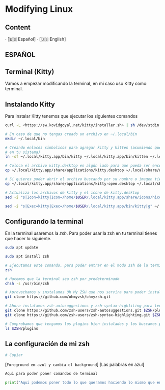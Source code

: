 # Modifying Linux

## Content

· [🇪🇸 Español]
· [🇺🇸 English]

## ESPAÑOL

## Terminal (Kitty)

Vamos a empezar modificando la terminal, en mi caso uso Kitty como terminal.

## Instalando Kitty

Para instalar Kitty tenemos que ejecutar los siguientes comandos

``` bash
curl -L <https://sw.kovidgoyal.net/kitty/installer.sh> | sh /dev/stdin

# En caso de que no tengas creado un archivo en ~/.local/bin
mkdir ~/.local/bin

# Creando enlaces simbolicos para agregar kitty y kitten (asumiendo que ~/.local/bin está
# en tu sistema)
ln -sf ~/.local/kitty.app/bin/kitty ~/.local/kitty.app/bin/kitten ~/.local/bin/

# Coloca el archivo kitty.desktop en algún lado para que pueda ser encontrado por el SO
cp ~/.local/kitty.app/share/applications/kitty.desktop ~/.local/share/applications/

# Si quieres poder abrir el archivo buscando por su nombre o imagen tienes que añadir kitty-open.desktop
cp ~/.local/kitty.app/share/applications/kitty-open.desktop ~/.local/share/applications/

# Actualiza los archivos de kitty y el icono de kitty.desktop
sed -i "s|Icon=kitty|Icon=/home/$USER/.local/kitty.app/share/icons/hicolor/256x256/apps/kitty.png|g" ~/.local/share/applications/kitty*.desktop

sed -i "s|Exec=kitty|Exec=/home/$USER/.local/kitty.app/bin/kitty|g" ~/.local/share/applications/kitty*.desktop
```

## Configurando la terminal

En la terminal usaremos la *zsh*. Para poder usar la zsh en tu terminal tienes que hacer lo siguiente.

``` bash
sudo apt update

sudo apt install zsh

# Ejecutamos este comando, para poder entrar en el modo zsh de la terminal y apartir de ahora poder configurar todo 
zsh

# Hacemos que la terminal sea zsh por predeterminado
chsh -s /usr/bin/zsh

# Aprovechamos y instalamos Oh My ZSH que nos servira para poder instalar zsh-autosuggestions y zsh-syntax-highliting
git clone https://github.com/ohmyzsh/ohmyzsh.git

# Ahora instalamos zsh-autosuggestions y zsh-syntax-highliting para tenerlo todo automaticamente
git clone https://github.com/zsh-users/zsh-autosuggestions.git $ZSH/plugins/zsh-autosuggestions
git clone https://github.com/zsh-users/zsh-syntax-highlighting.git $ZSH/plugins/zsh-syntax-highlighting

# Comprobamos que tengamos los plugins bien instalados y los buscamos por su nombre
ls $ZSH/plugins
```

## La configuración de mi zsh

```bash
# Copiar
```

[`Foreground en azul y cambia el background`]
[Las palabras en azul]

``` bash
Aqui para poder poner comandos de terminal
```

``` python
print("Aquí podemos poner todo lo que queramos haciendo lo mismo que en bash pero con el lenguaje que queramos")
```
